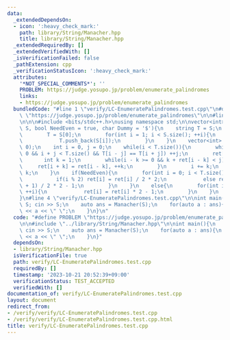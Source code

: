 ```yaml
---
data:
  _extendedDependsOn:
  - icon: ':heavy_check_mark:'
    path: library/String/Manacher.hpp
    title: library/String/Manacher.hpp
  _extendedRequiredBy: []
  _extendedVerifiedWith: []
  _isVerificationFailed: false
  _pathExtension: cpp
  _verificationStatusIcon: ':heavy_check_mark:'
  attributes:
    '*NOT_SPECIAL_COMMENTS*': ''
    PROBLEM: https://judge.yosupo.jp/problem/enumerate_palindromes
    links:
    - https://judge.yosupo.jp/problem/enumerate_palindromes
  bundledCode: "#line 1 \"verify/LC-EnumeratePalindromes.test.cpp\"\n#define PROBLEM\
    \ \"https://judge.yosupo.jp/problem/enumerate_palindromes\"\n\n#line 1 \"library/String/Manacher.hpp\"\
    \n\n\n#include <bits/stdc++.h>\nusing namespace std;\n\nvector<int> Manacher(string\
    \ S, bool NeedEven = true, char Dummy = '$'){\n    string T = S;\n    if(NeedEven){\n\
    \        T = S[0];\n        for(int i = 1; i < S.size(); ++i){\n            T.push_back(Dummy);\n\
    \            T.push_back(S[i]);\n        }\n    }\n    vector<int> ret(T.size(),\
    \ 0);\n    int i = 0, j = 0;\n    while(i < T.size()){\n        while(i - j >=\
    \ 0 && i + j < T.size() && T[i - j] == T[i + j]) ++j;\n        ret[i] = j;\n \
    \       int k = 1;\n        while(i - k >= 0 && k + ret[i - k] < j){\n       \
    \     ret[i + k] = ret[i - k], ++k;\n        }\n        i += k;\n        j -=\
    \ k;\n    }\n    if(NeedEven){\n        for(int i = 0; i < T.size(); ++i){\n \
    \           if(i % 2) ret[i] = ret[i] / 2 * 2;\n            else ret[i] = (ret[i]\
    \ + 1) / 2 * 2 - 1;\n        }\n    }\n    else{\n        for(int i = 0; i < T.size();\
    \ ++i){\n            ret[i] = ret[i] * 2 - 1;\n        }\n    }\n    return ret;\n\
    }\n#line 4 \"verify/LC-EnumeratePalindromes.test.cpp\"\n\nint main(){\n    string\
    \ S; cin >> S;\n    auto ans = Manacher(S);\n    for(auto a : ans){\n        cout\
    \ << a << \" \";\n    }\n}\n"
  code: "#define PROBLEM \"https://judge.yosupo.jp/problem/enumerate_palindromes\"\
    \n\n#include \"../library/String/Manacher.hpp\"\n\nint main(){\n    string S;\
    \ cin >> S;\n    auto ans = Manacher(S);\n    for(auto a : ans){\n        cout\
    \ << a << \" \";\n    }\n}"
  dependsOn:
  - library/String/Manacher.hpp
  isVerificationFile: true
  path: verify/LC-EnumeratePalindromes.test.cpp
  requiredBy: []
  timestamp: '2023-10-21 20:52:39+09:00'
  verificationStatus: TEST_ACCEPTED
  verifiedWith: []
documentation_of: verify/LC-EnumeratePalindromes.test.cpp
layout: document
redirect_from:
- /verify/verify/LC-EnumeratePalindromes.test.cpp
- /verify/verify/LC-EnumeratePalindromes.test.cpp.html
title: verify/LC-EnumeratePalindromes.test.cpp
---
```

